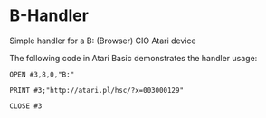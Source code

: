 # B-Handler
Simple handler for a B: (Browser) CIO Atari device

The following code in Atari Basic demonstrates the handler usage:


`OPEN #3,8,0,"B:"`

`PRINT #3;"http://atari.pl/hsc/?x=003000129"`

`CLOSE #3`


 
 
 
 
